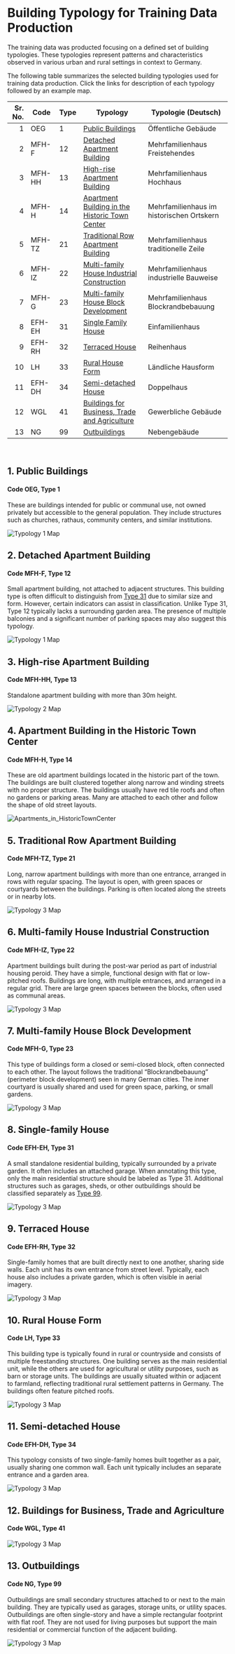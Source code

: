 # Building Typology for Training Data Production

The training data was producted focusing on a defined set of building typologies. These typologies represent patterns and characteristics observed in various urban and rural settings in context to Germany. 

The following table summarizes the selected building typologies used for training data production. Click the links for description of each typology followed by an example map.

| Sr. No. | Code   | Type | Typology                                                                 | Typologie (Deutsch)            |
|--------:|--------|------|--------------------------------------------------------------------------|--------------------------------|
| 1       | OEG    | 1    | [Public Buildings](#1-public-buildings)                                 | Öffentliche Gebäude            |
| 2       | MFH-F  | 12   | [Detached Apartment Building](#2-detached-apartment-building)           | Mehrfamilienhaus Freistehendes |
| 3       | MFH-HH | 13   | [High-rise Apartment Building](#3-high-rise-apartment-building)         | Mehrfamilienhaus Hochhaus                       |
| 4       | MFH-H  | 14   | [Apartment Building in the Historic Town Center](#4-apartment-building-in-the-historic-town-center) | Mehrfamilienhaus im historischen Ortskern      |
| 5       | MFH-TZ | 21   | [Traditional Row Apartment Building](#5-traditional-row-apartment-building) | Mehrfamilienhaus traditionelle Zeile      |
| 6       | MFH-IZ | 22   | [Multi-family House Industrial Construction](#6-multi-family-house-industrial-construction) | Mehrfamilienhaus industrielle Bauweise       |
| 7       | MFH-G  | 23   | [Multi-family House Block Development](#7-multi-family-house-block-development) | Mehrfamilienhaus Blockrandbebauung           |
| 8       | EFH-EH | 31   | [Single Family House](#8-single-family-house)                           | Einfamilienhaus                |
| 9       | EFH-RH | 32   | [Terraced House](#9-terraced-house)                                     | Reihenhaus                     |
| 10      | LH     | 33   | [Rural House Form](#10-rural-house-form)                                | Ländliche Hausform            |
| 11      | EFH-DH | 34   | [Semi-detached House](#11-semi-detached-house)                          | Doppelhaus               |
| 12      | WGL    | 41   | [Buildings for Business, Trade and Agriculture](#12-buildings-for-business-trade-and-agriculture) | Gewerbliche Gebäude            |
| 13      | NG     | 99   | [Outbuildings](#13-outbuildings)                                        | Nebengebäude                   |


<p>&nbsp;</p>

## 1. Public Buildings 
#### Code OEG, Type 1
These are buildings intended for public or communal use, not owned privately but accessible to the general population. They include structures such as churches, rathaus, community centers, and similar institutions.

![Typology 1 Map](Maps/Public_buildings.png)

## 2. Detached Apartment Building 
#### Code MFH-F, Type 12
Small apartment building, not attached to adjacent structures. This building type is often difficult to distinguish from [Type 31](#7-single-family-house) due to similar size and form. However, certain indicators can assist in classification. Unlike Type 31, Type 12 typically lacks a surrounding garden area. The presence of multiple balconies and a significant number of parking spaces may also suggest this typology.

![Typology 1 Map](Maps/Detached_Apartment_Building2.png)


## 3. High-rise Apartment Building 
#### Code MFH-HH, Type 13
Standalone apartment building with more than 30m height.  
 
![Typology 2 Map](Maps/High-rise_Apartment_Building.png)


## 4. Apartment Building in the Historic Town Center
#### Code MFH-H, Type 14
These are old apartment buildings located in the historic part of the town. The buildings are built clustered together along narrow and winding streets with no proper structure. The buildings usually have red tile roofs and often no gardens or parking areas. Many are attached to each other and follow the shape of old street layouts. 

![Apartments_in_HistoricTownCenter](Maps/Apartment_Building_Historic_Town_Center.png)


## 5. Traditional Row Apartment Building 
#### Code MFH-TZ, Type 21
Long, narrow apartment buildings with more than one entrance, arranged in rows with regular spacing. The layout is open, with green spaces or courtyards between the buildings. Parking is often located along the streets or in nearby lots.

![Typology 3 Map](Maps/Traditional_Row_Apartment_Building1.png)

## 6. Multi-family House Industrial Construction
#### Code MFH-IZ, Type 22
Apartment buildings built during the post-war period as part of industrial housing peroid. They have a simple, functional design with flat or low-pitched roofs. Buildings are long, with multiple entrances, and arranged in a regular grid. There are large green spaces between the blocks, often used as communal areas.

![Typology 3 Map](Maps/Multi-family_House_Industrial_Construction.png)


## 7. Multi-family House Block Development
#### Code MFH-G, Type 23
This type of buildings form a closed or semi-closed block, often connected to each other. The layout follows the traditional “Blockrandbebauung” (perimeter block development) seen in many German cities. The inner courtyard is usually shared and used for green space, parking, or small gardens.

![Typology 3 Map](Maps/Multi-family_House_Block_Development.png)


## 8. Single-family House
#### Code EFH-EH, Type 31
A small standalone residential building, typically surrounded by a private garden. It often includes an attached garage. When annotating this type, only the main residential structure should be labeled as Type 31. Additional structures such as garages, sheds, or other outbuildings should be classified separately as [Type 99](#12-Outbuildings).
 
![Typology 3 Map](Maps/Single-family_Homes.png)


## 9. Terraced House
#### Code EFH-RH, Type 32
Single-family homes that are built directly next to one another, sharing side walls. Each unit has its own entrance from street level. Typically, each house also includes a private garden, which is often visible in aerial imagery.
  
![Typology 3 Map](Maps/Terraced_Houses1.png)


## 10. Rural House Form
#### Code LH, Type 33
This building type is typically found in rural or countryside and consists of multiple freestanding structures. One building serves as the main residential unit, while the others are used for agricultural or utility purposes, such as barn or storage units. The buildings are usually situated within or adjacent to farmland, reflecting traditional rural settlement patterns in Germany. The buildings often feature pitched roofs.

![Typology 3 Map](Maps/Rural_House_form.png)


## 11. Semi-detached House 
#### Code EFH-DH, Type 34
This typology consists of two single-family homes built together as a pair, usually sharing one common wall. Each unit typically includes an separate entrance and a garden area.
 
![Typology 3 Map](Maps/Semi-detached_House_34.png)


## 12. Buildings for Business, Trade and Agriculture
#### Code WGL, Type 41
  
![Typology 3 Map](Maps/Buildings_Business_Trade_Agriculture.png)


## 13. Outbuildings
#### Code NG, Type 99
Outbuildings are small secondary structures attached to or next to the main building. They are typically used as garages, storage units, or utility spaces. Outbuildings are often single-story and have a simple rectangular footprint with flat roof. They are not used for living purposes but support the main residential or commercial function of the adjacent building.

![Typology 3 Map](Maps/Outbuildings1.png)








